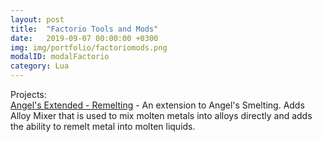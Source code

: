 ```yaml
---
layout: post
title:  "Factorio Tools and Mods"
date:   2019-09-07 00:00:00 +0300
img: img/portfolio/factoriomods.png
modalID: modalFactorio
category: Lua
---
```

Projects:  
[Angel's Extended - Remelting](https://mods.factorio.com/mod/angelsextended-remelting) - An extension to Angel's Smelting. Adds Alloy Mixer that is used to mix molten metals into alloys directly and adds the ability to remelt metal into molten liquids.  
  
